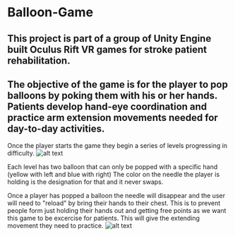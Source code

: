 # Balloon-Game
This project is part of a group of Unity Engine built Oculus Rift VR games for stroke patient rehabilitation. 
-----
The objective of the game is for the player to pop balloons by poking them with his or her hands. 
Patients develop hand-eye coordination and practice arm extension movements needed for day-to-day activities.
-----

Once the player starts the game they begin a series of levels progressing in difficulty.
![alt text](https://github.com/StrokeVR/Balloon-Game/blob/master/Assets/Resources/MenuBalloon.PNG)

Each level has two balloon that can only be popped with a specific hand (yellow with left and blue with right)
The color on the needle the player is holding is the designation for that and it never swaps.

Once a player has popped a balloon the needle will disappear and the user will need to "reload" by bring their hands to their chest.
This is to prevent people form just holding their hands out and getting free points as we want this game to be excercise for patients.
This will give the extending movement they need to practice.
![alt text](https://github.com/StrokeVR/Balloon-Game/blob/master/Assets/Resources/BalloonGameCap.PNG)
